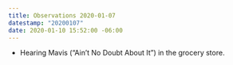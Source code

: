 ```yaml
---
title: Observations 2020-01-07
datestamp: "20200107"
date: 2020-01-10 15:52:00 -06:00
---
```


- Hearing Mavis (“Ain’t No Doubt About It”) in the grocery store.
